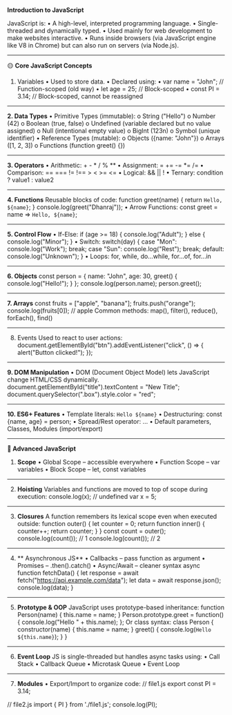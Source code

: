 **Introduction to JavaScript**

JavaScript is:
•	A high-level, interpreted programming language.
•	Single-threaded and dynamically typed.
•	Used mainly for web development to make websites interactive.
•	Runs inside browsers (via JavaScript engine like V8 in Chrome) but can also run on servers (via Node.js).
________________________________________
🟡 **Core JavaScript Concepts**
1. Variables
•	Used to store data.
•	Declared using:
•	var name = "John";  // Function-scoped (old way)
•	let age = 25;       // Block-scoped
•	const PI = 3.14;    // Block-scoped, cannot be reassigned
________________________________________
**2. Data Types**
•	Primitive Types (immutable):
o	String ("Hello")
o	Number (42)
o	Boolean (true, false)
o	Undefined (variable declared but no value assigned)
o	Null (intentional empty value)
o	BigInt (123n)
o	Symbol (unique identifier)
•	Reference Types (mutable):
o	Objects ({name: "John"})
o	Arrays ([1, 2, 3])
o	Functions (function greet() {})
________________________________________
**3. Operators**
•	Arithmetic: + - * / % **
•	Assignment: = += -= *= /=
•	Comparison: == === != !== > < >= <=
•	Logical: && || !
•	Ternary: condition ? value1 : value2
________________________________________
**4. Functions**
Reusable blocks of code:
function greet(name) {
  return `Hello, ${name}`;
}
console.log(greet("Dhanraj"));
•	Arrow Functions:
const greet = name => `Hello, ${name}`;
________________________________________
**5. Control Flow**
•	If-Else:
if (age >= 18) {
  console.log("Adult");
} else {
  console.log("Minor");
}
•	Switch:
switch(day) {
  case "Mon": console.log("Work"); break;
  case "Sun": console.log("Rest"); break;
  default: console.log("Unknown");
}
•	Loops: for, while, do...while, for...of, for...in
________________________________________
**6. Objects**
const person = {
  name: "John",
  age: 30,
  greet() {
    console.log("Hello!");
  }
};
console.log(person.name);
person.greet();
________________________________________
**7. Arrays**
const fruits = ["apple", "banana"];
fruits.push("orange");
console.log(fruits[0]); // apple
Common methods: map(), filter(), reduce(), forEach(), find()
________________________________________
8. Events
Used to react to user actions:
document.getElementById("btn").addEventListener("click", () => {
  alert("Button clicked!");
});
________________________________________
**9. DOM Manipulation**
•	DOM (Document Object Model) lets JavaScript change HTML/CSS dynamically.
document.getElementById("title").textContent = "New Title";
document.querySelector(".box").style.color = "red";
________________________________________
**10. ES6+ Features**
•	Template literals: `Hello ${name}`
•	Destructuring:
const {name, age} = person;
•	Spread/Rest operator: ...
•	Default parameters, Classes, Modules (import/export)
________________________________________
**🔵 Advanced JavaScript**
1. **Scope**
•	Global Scope – accessible everywhere
•	Function Scope – var variables
•	Block Scope – let, const variables
________________________________________
2. **Hoisting**
Variables and functions are moved to top of scope during execution:
console.log(x); // undefined
var x = 5;
________________________________________
3. **Closures**
A function remembers its lexical scope even when executed outside:
function outer() {
  let counter = 0;
  return function inner() {
    counter++;
    return counter;
  }
}
const count = outer();
console.log(count()); // 1
console.log(count()); // 2
________________________________________
4. ** Asynchronous JS**
•	Callbacks – pass function as argument
•	Promises – .then().catch()
•	Async/Await – cleaner syntax
async function fetchData() {
  let response = await fetch("https://api.example.com/data");
  let data = await response.json();
  console.log(data);
}
________________________________________
5. **Prototype & OOP**
JavaScript uses prototype-based inheritance:
function Person(name) {
  this.name = name;
}
Person.prototype.greet = function() {
  console.log("Hello " + this.name);
};
Or class syntax:
class Person {
  constructor(name) {
    this.name = name;
  }
  greet() {
    console.log(`Hello ${this.name}`);
  }
}
________________________________________
6. **Event Loop**
JS is single-threaded but handles async tasks using:
•	Call Stack
•	Callback Queue
•	Microtask Queue
•	Event Loop
________________________________________
7. **Modules**
•	Export/Import to organize code:
// file1.js
export const PI = 3.14;

// file2.js
import { PI } from './file1.js';
console.log(PI);


